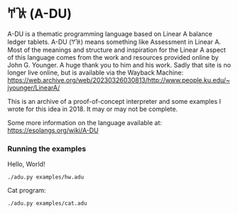 # 𐘇𐘬 (A-DU)

A-DU is a thematic programming language based on Linear A balance ledger tablets.
A-DU (𐘇𐘬) means something like Assessment in Linear A.
Most of the meanings and structure and inspiration for the Linear A aspect of this language comes from the work and resources provided online by John G. Younger. A huge thank you to him and his work.
Sadly that site is no longer live online, but is available via the Wayback Machine: https://web.archive.org/web/20230326030813/http://www.people.ku.edu/~jyounger/LinearA/

This is an archive of a proof-of-concept interpreter and some examples I wrote for this idea in 2018. It may or may not be complete.

Some more information on the language available at: https://esolangs.org/wiki/A-DU

### Running the examples

Hello, World!

    ./adu.py examples/hw.adu


Cat program:

    ./adu.py examples/cat.adu

